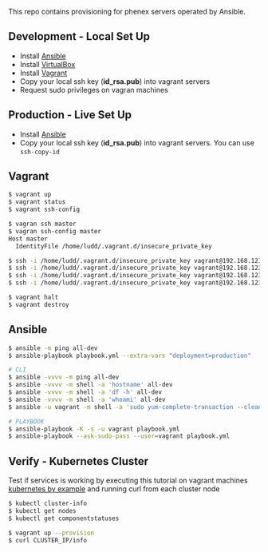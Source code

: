 This repo contains provisioning for phenex servers operated by Ansible.

## Development - Local Set Up

* Install [Ansible](https://www.ansible.com/)
* Install [VirtualBox](https://www.virtualbox.org/)
* Install [Vagrant](https://www.vagrantup.com/)
* Copy your local ssh key (**id_rsa.pub**) into vagrant servers
* Request sudo privileges on vagran machines

## Production - Live Set Up

* Install [Ansible](https://www.ansible.com/)
* Copy your local ssh key (**id_rsa.pub**) into vagrant servers. You can use `ssh-copy-id`

## Vagrant

```bash
$ vagrant up
$ vagrant status
$ vagrant ssh-config

$ vagran ssh master
$ vagran ssh-config master
Host master
  IdentityFile /home/ludd/.vagrant.d/insecure_private_key

$ ssh -i /home/ludd/.vagrant.d/insecure_private_key vagrant@192.168.123.130
$ ssh -i /home/ludd/.vagrant.d/insecure_private_key vagrant@192.168.123.131
$ ssh -i /home/ludd/.vagrant.d/insecure_private_key vagrant@192.168.123.132
$ ssh -i /home/ludd/.vagrant.d/insecure_private_key vagrant@192.168.123.133

$ vagrant halt
$ vagrant destroy
```

## Ansible

```bash
$ ansible -m ping all-dev
$ ansible-playbook playbook.yml --extra-vars "deployment=production"

# CLI
$ ansible -vvvv -m ping all-dev
$ ansible -vvvv -m shell -a 'hostname' all-dev
$ ansible -vvvv -m shell -a 'df -h' all-dev
$ ansible -vvvv -m shell -a 'whoami' all-dev
$ ansible -u vagrant -m shell -a 'sudo yum-complete-transaction --cleanup-only' all-dev

# PLAYBOOK
$ ansible-playbook -K -s -u vagrant playbook.yml  
$ ansible-playbook --ask-sudo-pass --user=vagrant playbook.yml
```


## Verify - Kubernetes Cluster
Test if services is working by executing this tutorial on vagrant machines [kubernetes by example](http://kubernetesbyexample.com/services/) and running curl from each cluster node

```bash
$ kubectl cluster-info
$ kubectl get nodes
$ kubectl get componentstatuses
```

```bash
$ vagrant up --provision
$ curl CLUSTER_IP/info
```
